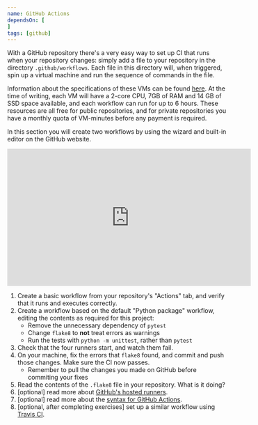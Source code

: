 ```yaml
---
name: GitHub Actions
dependsOn: [
]
tags: [github]
---
```


With a GitHub repository there's a very easy way to set up CI that runs when your 
repository changes: simply add a file to your repository in the directory 
`.github/workflows`.
Each file in this directory will, when triggered, spin up a virtual machine and run the 
sequence of commands in the file.

Information about the specifications of these VMs can be found 
[here](https://docs.github.com/en/free-pro-team@latest/actions/reference/specifications-for-github-hosted-runners).
At the time of writing, each VM will have a 2-core CPU, 7GB of RAM and 14 GB of SSD 
space available, and each workflow can run for up to 6 hours.
These resources are all free for public repositories, and for private repositories you 
have a monthly quota of VM-minutes before any payment is required.

In this section you will create two workflows by using the wizard and built-in editor on 
the GitHub website.

<iframe width="560" height="315" src="https://www.youtube-nocookie.com/embed/O-91cuGP24U" frameborder="0" allow="accelerometer; autoplay; clipboard-write; encrypted-media; gyroscope; picture-in-picture" allowfullscreen></iframe>

1. Create a basic workflow from your repository's "Actions" tab, and verify that it runs and executes correctly.
1. Create a workflow based on the default "Python package" workflow, editing the contents as required for this project:
   - Remove the unnecessary dependency of `pytest`
   - Change `flake8` to __not__ treat errors as warnings
   - Run the tests with `python -m unittest`, rather than `pytest`
1. Check that the four runners start, and watch them fail.
1. On your machine, fix the errors that `flake8` found, and commit and push those changes. Make sure the CI now passes.
   - Remember to pull the changes you made on GitHub before commiting your fixes
1. Read the contents of the `.flake8` file in your repository. What is it doing?
1. \[optional\] read more about [GitHub's hosted runners](https://docs.github.com/en/free-pro-team@latest/actions/reference/specifications-for-github-hosted-runners).
1. \[optional\] read more about the [syntax for GitHub Actions](https://docs.github.com/en/free-pro-team@latest/actions/reference/workflow-syntax-for-github-actions).
1. \[optional, after completing exercises\] set up a similar workflow using [Travis CI](https://travis-ci.com/).